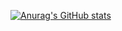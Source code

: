 [![Anurag's GitHub stats](https://github-readme-stats.vercel.app/api?username=KSMASTERS)](https://github.com/anuraghazra/github-readme-stats)
